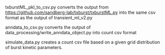 txburstML_pkl_to_csv.py converts the output from https://github.com/sandberg-lab/txburst/txburstML.py into the same csv format as the output of transient_ml_v2.py

anndata_to_csv.py converts the output of data_processing/write_anndata_object.py into count csv format

simulate_data.py creates a count csv file based on a given grid distribution of burst kinetic parameters.
